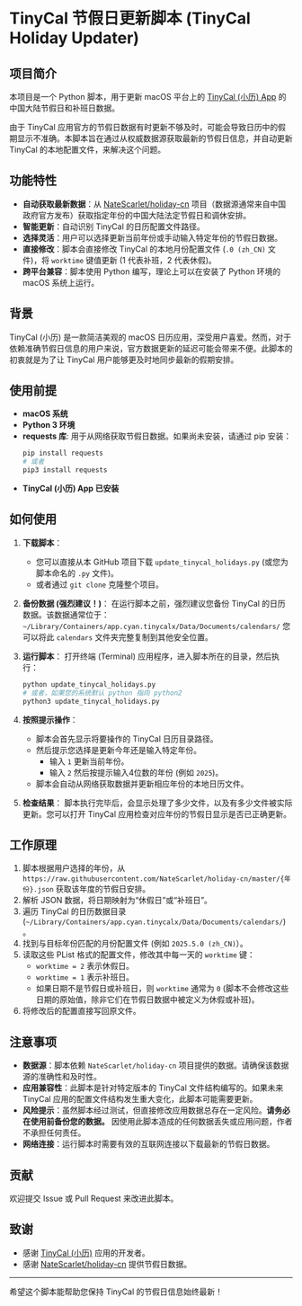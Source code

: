 # TinyCal 节假日更新脚本 (TinyCal Holiday Updater)

## 项目简介

本项目是一个 Python 脚本，用于更新 macOS 平台上的 [TinyCal (小历) App](https://apps.apple.com/cn/app/%E5%B0%8F%E5%8E%86-%E5%B0%8F%E8%80%8C%E7%BE%8E%E7%9A%84%E6%97%A5%E5%8E%86/id1114272557?mt=12) 的中国大陆节假日和补班日数据。

由于 TinyCal 应用官方的节假日数据有时更新不够及时，可能会导致日历中的假期显示不准确。本脚本旨在通过从权威数据源获取最新的节假日信息，并自动更新 TinyCal 的本地配置文件，来解决这个问题。

## 功能特性

* **自动获取最新数据**：从 [NateScarlet/holiday-cn](https://github.com/NateScarlet/holiday-cn) 项目（数据源通常来自中国政府官方发布）获取指定年份的中国大陆法定节假日和调休安排。
* **智能更新**：自动识别 TinyCal 的日历配置文件路径。
* **选择灵活**：用户可以选择更新当前年份或手动输入特定年份的节假日数据。
* **直接修改**：脚本会直接修改 TinyCal 的本地月份配置文件 (`.0 (zh_CN)` 文件)，将 `worktime` 键值更新 (1 代表补班，2 代表休假)。
* **跨平台兼容**：脚本使用 Python 编写，理论上可以在安装了 Python 环境的 macOS 系统上运行。

## 背景

TinyCal (小历) 是一款简洁美观的 macOS 日历应用，深受用户喜爱。然而，对于依赖准确节假日信息的用户来说，官方数据更新的延迟可能会带来不便。此脚本的初衷就是为了让 TinyCal 用户能够更及时地同步最新的假期安排。

## 使用前提

* **macOS 系统**
* **Python 3 环境**
* **requests 库**: 用于从网络获取节假日数据。如果尚未安装，请通过 pip 安装：
    ```bash
    pip install requests
    # 或者
    pip3 install requests
    ```
* **TinyCal (小历) App 已安装**

## 如何使用

1.  **下载脚本**：
    * 您可以直接从本 GitHub 项目下载 `update_tinycal_holidays.py` (或您为脚本命名的 `.py` 文件)。
    * 或者通过 `git clone` 克隆整个项目。

2.  **备份数据 (强烈建议！)**：
    在运行脚本之前，强烈建议您备份 TinyCal 的日历数据。该数据通常位于：
    `~/Library/Containers/app.cyan.tinycalx/Data/Documents/calendars/`
    您可以将此 `calendars` 文件夹完整复制到其他安全位置。

3.  **运行脚本**：
    打开终端 (Terminal) 应用程序，进入脚本所在的目录，然后执行：
    ```bash
    python update_tinycal_holidays.py
    # 或者，如果您的系统默认 python 指向 python2
    python3 update_tinycal_holidays.py
    ```

4.  **按照提示操作**：
    * 脚本会首先显示将要操作的 TinyCal 日历目录路径。
    * 然后提示您选择是更新今年还是输入特定年份。
        * 输入 `1` 更新当前年份。
        * 输入 `2` 然后按提示输入4位数的年份 (例如 `2025`)。
    * 脚本会自动从网络获取数据并更新相应年份的本地日历文件。

5.  **检查结果**：
    脚本执行完毕后，会显示处理了多少文件，以及有多少文件被实际更新。您可以打开 TinyCal 应用检查对应年份的节假日显示是否已正确更新。

## 工作原理

1.  脚本根据用户选择的年份，从 `https://raw.githubusercontent.com/NateScarlet/holiday-cn/master/{年份}.json` 获取该年度的节假日安排。
2.  解析 JSON 数据，将日期映射为“休假日”或“补班日”。
3.  遍历 TinyCal 的日历数据目录 (`~/Library/Containers/app.cyan.tinycalx/Data/Documents/calendars/`)。
4.  找到与目标年份匹配的月份配置文件 (例如 `2025.5.0 (zh_CN)`）。
5.  读取这些 PList 格式的配置文件，修改其中每一天的 `worktime` 键：
    * `worktime = 2` 表示休假日。
    * `worktime = 1` 表示补班日。
    * 如果日期不是节假日或补班日，则 `worktime` 通常为 `0` (脚本不会修改这些日期的原始值，除非它们在节假日数据中被定义为休假或补班)。
6.  将修改后的配置直接写回原文件。

## 注意事项

* **数据源**：脚本依赖 `NateScarlet/holiday-cn` 项目提供的数据。请确保该数据源的准确性和及时性。
* **应用兼容性**：此脚本是针对特定版本的 TinyCal 文件结构编写的。如果未来 TinyCal 应用的配置文件结构发生重大变化，此脚本可能需要更新。
* **风险提示**：虽然脚本经过测试，但直接修改应用数据总存在一定风险。**请务必在使用前备份您的数据。** 因使用此脚本造成的任何数据丢失或应用问题，作者不承担任何责任。
* **网络连接**：运行脚本时需要有效的互联网连接以下载最新的节假日数据。

## 贡献

欢迎提交 Issue 或 Pull Request 来改进此脚本。

## 致谢

* 感谢 [TinyCal (小历)](https://apps.apple.com/cn/app/%E5%B0%8F%E5%8E%86-%E5%B0%8F%E8%80%8C%E7%BE%8E%E7%9A%84%E6%97%A5%E5%8E%86/id1114272557?mt=12) 应用的开发者。
* 感谢 [NateScarlet/holiday-cn](https://github.com/NateScarlet/holiday-cn) 提供节假日数据。

---

希望这个脚本能帮助您保持 TinyCal 的节假日信息始终最新！
